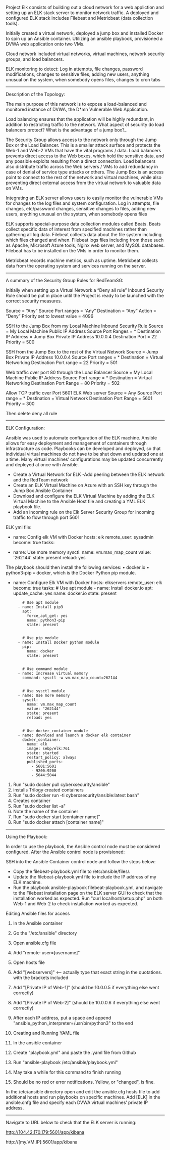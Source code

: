 Project Elk consists of building out a cloud network for a web appliction and setting up an ELK stack server to monitor network traffic. A deployed and configured ELK stack includes Filebeat and Metricbeat (data collection tools).

Initially created a virtual network, deployed a jump box and installed Docker to spin up an Ansible container.  Utilizing an ansible playbook, provisioned a DVWA web application onto two VMs.

Cloud network included virtual networks, virtual machines, network security groups, and load balancers.

ELK monitoring to detect: Log in attempts, file changes, password modifications, changes to sensitive files, adding new users, anything unusual on the system, when somebody opens files, changes to cron tabs
______________________________________________

Description of the Topology:

The main purpose of this network is to expose a load-balanced and monitored instance of DVWA, the D*mn Vulnerable Web Application.

Load balancing ensures that the application will be highly redundant, in addition to restricting traffic to the network.
What aspect of security do load balancers protect? What is the advantage of a jump box?_

The Security Group allows access to the network only through the Jump Box or the Load Balancer.  This is a smaller attack surface and protects the Web-1 and Web-2 VMs that have the vital programs / data.  Load balancers prevents direct access to the Web boxes, which hold the sensitive data, and any possible exploits resulting from a direct connection.  Load balancers also distribute traffic across the Web servers / VMs to add redundancy in case of denial of service type attacks or others.  The Jump Box is an access point to connect to the rest of the network and virtual machines, while also preventing direct external access from the virtual network to valuable data on VMs.

Integrating an ELK server allows users to easily monitor the vulnerable VMs for changes to the log files and system configuration.  Log in attempts, file changes, etc/password changes, sensitive changes to files, adding new users, anything unusual on the system, when somebody opens files


ELK supports special-purpose data collection modules called Beats.  Beats collect specific data of interest from specified machines rather than gathering all log data.
Filebeat collects data about the file system including which files changed and when.  Filebeat logs files including from those such as Apache, Microsoft Azure tools, Nginx web server, and MySQL databases. Filebeat has to be installed on the VMs in order to monitor them.

Metricbeat records machine metrics, such as uptime.  Metricbeat collects data from the operating system and services running on the server.


______________________________________________




A summary of the Security Group Rules for RedTeamSG:

Initially when setting up a Virtual Network a “Deny all rule” Inbound Security Rule should be put in place until the Project is ready to be launched with the correct security measures.

Source = “Any”
Source Port ranges = “Any”
Destination = “Any”
Action = “Deny”
Priority set to lowest value = 4096

SSH to the Jump Box from my Local Machine
Inbound Security Rule
Source = My Local Machine Public IP Address
Source Port Ranges = *
Destination IP Address = Jump Box Private IP Address 10.0.0.4
Destination Port = 22
Priority = 500

SSH from the Jump Box to the rest of the Virtual Network
Source = Jump Box Private IP Address 10.0.0.4
Source Port ranges = *
Destination = Virtual Networking
Destination Port range = 22
Priority = 501

Web traffic over port 80 through the Load Balancer
Source = My Local Machine Public IP Address
Source Port range = *
Destination = Virtual Networking
Destination Port Range = 80
Priority = 502

Allow TCP traffic over Port 5601 ELK Web server
Source = Any
Source Port range = *
Destination = Virtual Network
Destination Port Range = 5601
Priority = 300

Then delete deny all rule

______________________________________

ELK Configuration:

Ansible was used to automate configuration of the ELK machine.  Ansible allows for easy deployment and management of containers through infrastructure as code. Playbooks can be developed and deployed, so that individual virtual machines do not have to be shut down and updated one at a time.  Many virtual machines’ configurations may be updated concurrently and deployed at once with Ansible.

- Create a Virtual Network for ELK
	-Add peering between the ELK network and the RedTeam network
- Create an ELK Virtual Machine on Azure with an SSH key through the Jump Box Ansible Container
- Download and configure the ELK Virtual Machine by adding the ELK Virtual Machine to the Ansible Host file and creating a YML ELK playbook file.
- Add an incoming rule on the Elk Server Security Group for incoming traffic to flow through port 5601

ELK yml file:

- name: Config elk VM with Docker
  hosts: elk
  remote_user: sysadmin
  become: true
  tasks:


- name: Use more memory
  sysctl:
    name: vm.max_map_count
    value: '262144'
    state: present
    reload: yes


The playbook should then install the following services:
•	docker.io
•	python3-pip
•	docker, which is the Docker Python pip module.
- name: Configure Elk VM with Docker
	  hosts: elkservers
	  remote_user: elk
	  become: true
	  tasks:
	    # Use apt module
	    - name: Install docker.io
	      apt:
	        update_cache: yes
	        name: docker.io
	        state: present
	

	      # Use apt module
	    - name: Install pip3
	      apt:
	        force_apt_get: yes
	        name: python3-pip
	        state: present
	

	      # Use pip module
	    - name: Install Docker python module
	      pip:
	        name: docker
	        state: present
	

	      # Use command module
	    - name: Increase virtual memory
	      command: sysctl -w vm.max_map_count=262144
	

	      # Use sysctl module
	    - name: Use more memory
	      sysctl:
	        name: vm.max_map_count
	        value: "262144"
	        state: present
	        reload: yes
	

	      # Use docker_container module
	    - name: download and launch a docker elk container
	      docker_container:
	        name: elk
	        image: sebp/elk:761
	        state: started
	        restart_policy: always
	        published_ports:
	          - 5601:5601
	          - 9200:9200
	          - 5044:5044

1. Run "sudo docker pull cyberxsecurity/ansible"
1. installs Trilogy created containers
2. Run "sudo docker run -ti cyberxsecurity/ansible:latest bash"
1. Creates container
3. Run "sudo docker list -a"
1. Note the name of the container
4. Run "sudo docker start [container name]"
5. Run "sudo docker attach [container name]"

____________________________________

Using the Playbook:

In order to use the playbook, the Ansible control node must be considered configured. After the Ansible control node is provisioned: 

SSH into the Ansible Container control node and follow the steps below:
- Copy the filebeat-playbook.yml file to /etc/ansible/files/.
- Update the filebeat-playbook.yml file to include the IP address of my ELK machine.
- Run the playbook ansible-playbook filebeat-playbook.yml, and navigate to the Filebeat installation page on the ELK server GUI to check that the installation worked as expected.
Run "curl localhost/setup.php" on both Web-1 and Web-2 to check installation worked as expected.


Editing Ansible files for access
1. In the Ansible container
1. Go the "/etc/ansible" directory
2. Open ansible.cfg file
1. Add "remote-user=[username]"
3. Open hosts file
1. Add "[webservers]" <-- actually type that exact string in the quotations. with the
brackets included
2. Add "[Private IP of Web-1]" (should be 10.0.0.5 if everything else went correctly)
3. Add "[Private IP of Web-2]" (should be 10.0.0.6 if everything else went correctly)
4. After each IP address, put a space and append "ansible_python_interpreter=/usr/bin/python3" to the end

15. Creating and Running YAML file
2. In the ansible container
1. Create "playbook.yml" and paste the .yaml file from Github 
2. Run "ansible-playbook /etc/ansible/playbook.yml"
1. May take a while for this command to finish running
2. Should be no red or error notifications. Yellow, or "changed", is fine.

In the /etc/ansible directory open and edit the ansible.cfg hosts file to add additional hosts and run playbooks on specific machines.  Add [ELK] in the ansible.cnfg file and specify each DVWA virtual machines’ private IP address.


_____________________________________

Navigate to URL below to check that the ELK server is running:

http://104.42.170.179:5601/app/kibana

http://[my.VM.IP]:5601/app/kibana


